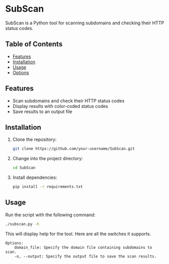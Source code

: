 # SubScan

SubScan is a Python tool for scanning subdomains and checking their HTTP status codes.

## Table of Contents

- [Features](#features)
- [Installation](#installation)
- [Usage](#usage)
- [Options](#options)

## Features

- Scan subdomains and check their HTTP status codes
- Display results with color-coded status codes
- Save results to an output file

## Installation

1. Clone the repository:

    ```bash
    git clone https://github.com/your-username/SubScan.git
    ```

2. Change into the project directory:

    ```bash
    cd SubScan
    ```

3. Install dependencies:

    ```bash
    pip install -r requirements.txt
    ```

## Usage

Run the script with the following command:

```sh
./subscan.py -h
```
This will display help for the tool. Here are all the switches it supports.

```console
Options:
    domain_file: Specify the domain file containing subdomains to scan.
    -o, --output: Specify the output file to save the scan results.
```
